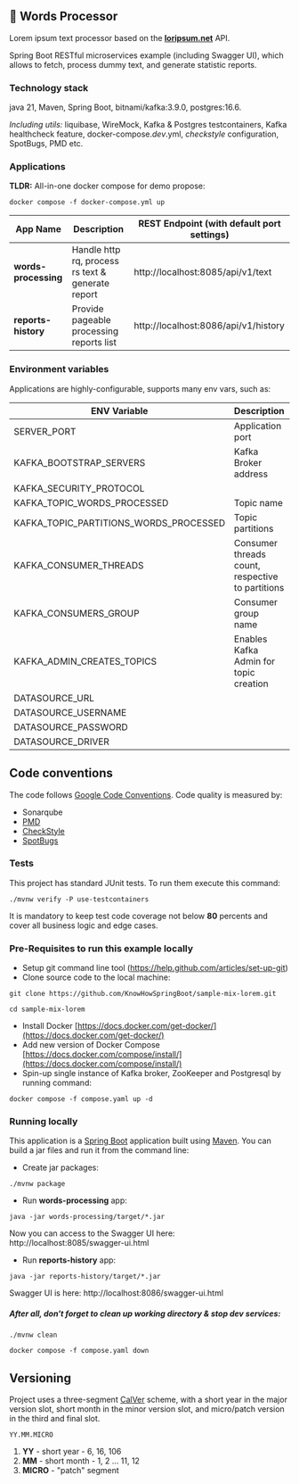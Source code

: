 ## 🚀 Words Processor

Lorem ipsum text processor based on the **[loripsum.net](https://loripsum.net/)** API.

Spring Boot RESTful microservices example (including Swagger UI), which allows to fetch, process dummy text,
and generate statistic reports.

### Technology stack

java 21, Maven, Spring Boot, bitnami/kafka:3.9.0, postgres:16.6.

_Including utils:_ liquibase, WireMock, Kafka & Postgres testcontainers, Kafka healthcheck feature, docker-compose._dev_.yml,
_checkstyle_ configuration, SpotBugs, PMD etc.

### Applications

**TLDR:** All-in-one docker compose for demo propose:

`docker compose -f docker-compose.yml up`

| App Name             | Description                                       | REST Endpoint (with default port settings) |
| -------------------- | ------------------------------------------------- | ------------------------------------------ |
| **words-processing** | Handle http rq, process rs text & generate report | http://localhost:8085/api/v1/text          |
| **reports-history**  | Provide pageable processing reports list          | http://localhost:8086/api/v1/history       |

### Environment variables

Applications are highly-configurable, supports many env vars, such as:

| ENV Variable                           | Description                                         | Default Value                             |
| -------------------------------------- | --------------------------------------------------- | ----------------------------------------- |
| SERVER_PORT                            | Application port                                    | 8085, 8086                                |
| KAFKA_BOOTSTRAP_SERVERS                | Kafka Broker address                                | localhost:9092                            |
| KAFKA_SECURITY_PROTOCOL                |                                                     | PLAINTEXT                                 |
| KAFKA_TOPIC_WORDS_PROCESSED            | Topic name                                          | words.processed                           |
| KAFKA_TOPIC_PARTITIONS_WORDS_PROCESSED | Topic partitions                                    | 4                                         |
| KAFKA_CONSUMER_THREADS                 | Consumer threads count,<br>respective to partitions | 4                                         |
| KAFKA_CONSUMERS_GROUP                  | Consumer group name                                 | reports-history                           |
| KAFKA_ADMIN_CREATES_TOPICS             | Enables Kafka Admin for topic creation              | true                                      |
| DATASOURCE_URL                         |                                                     | jdbc:postgresql://localhost:5432/lorem_db |
| DATASOURCE_USERNAME                    |                                                     | postgres                                  |
| DATASOURCE_PASSWORD                    |                                                     | postgres                                  |
| DATASOURCE_DRIVER                      |                                                     | org.postgresql.Driver                     |

## Code conventions

The code follows [Google Code Conventions](https://google.github.io/styleguide/javaguide.html). Code
quality is measured by:

- Sonarqube
- [PMD](https://pmd.github.io/)
- [CheckStyle](https://checkstyle.sourceforge.io/)
- [SpotBugs](https://spotbugs.github.io/)

### Tests

This project has standard JUnit tests. To run them execute this command:

```
./mvnw verify -P use-testcontainers
```

It is mandatory to keep test code coverage not below **80** percents and cover all business logic and edge cases.

### Pre-Requisites to run this example locally

- Setup git command line tool (https://help.github.com/articles/set-up-git)
- Clone source code to the local machine:

```
git clone https://github.com/KnowHowSpringBoot/sample-mix-lorem.git

cd sample-mix-lorem
```

- Install Docker [https://docs.docker.com/get-docker/](https://docs.docker.com/get-docker/)
- Add new version of Docker Compose [https://docs.docker.com/compose/install/](https://docs.docker.com/compose/install/)
- Spin-up single instance of Kafka broker, ZooKeeper and Postgresql by running command:

```
docker compose -f compose.yaml up -d
```

### Running locally

This application is a [Spring Boot](https://spring.io/guides/gs/spring-boot) application built
using [Maven](https://spring.io/guides/gs/maven/). You can build a jar files and run it from the command line:

- Create jar packages:

```
./mvnw package
```

- Run **words-processing** app:

```
java -jar words-processing/target/*.jar
```

Now you can access to the Swagger UI here: http://localhost:8085/swagger-ui.html

- Run **reports-history** app:

```
java -jar reports-history/target/*.jar
```

Swagger UI is here: http://localhost:8086/swagger-ui.html

##### After all, don't forget to clean up working directory & stop dev services:

```
./mvnw clean
```

```
docker compose -f compose.yaml down
```

## Versioning

Project uses a three-segment [CalVer](https://calver.org/) scheme, with a short year in the major version slot, short month in the minor version slot, and micro/patch version in the third
and final slot.

```
YY.MM.MICRO
```

1. **YY** - short year - 6, 16, 106
1. **MM** - short month - 1, 2 ... 11, 12
1. **MICRO** - "patch" segment
